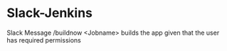 # Slack-Jenkins
Slack Message /buildnow &lt;Jobname> builds the app given that the user has required permissions
